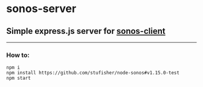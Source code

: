 # sonos-server

## Simple express.js server for [sonos-client](https://github.com/pavolcizmarik/sonos-client)

---

### How to:

```
npm i
npm install https://github.com/stufisher/node-sonos#v1.15.0-test
npm start
```
